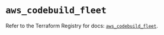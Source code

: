 # `aws_codebuild_fleet`

Refer to the Terraform Registry for docs: [`aws_codebuild_fleet`](https://registry.terraform.io/providers/hashicorp/aws/5.85.0/docs/resources/codebuild_fleet).
